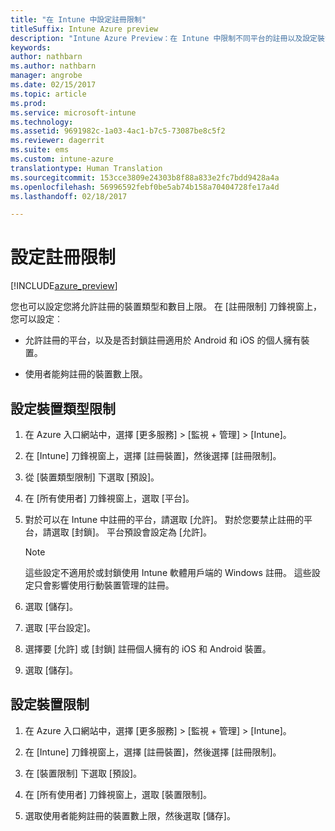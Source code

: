```yaml
---
title: "在 Intune 中設定註冊限制"
titleSuffix: Intune Azure preview
description: "Intune Azure Preview：在 Intune 中限制不同平台的註冊以及設定裝置註冊限制。 "
keywords: 
author: nathbarn
ms.author: nathbarn
manager: angrobe
ms.date: 02/15/2017
ms.topic: article
ms.prod: 
ms.service: microsoft-intune
ms.technology: 
ms.assetid: 9691982c-1a03-4ac1-b7c5-73087be8c5f2
ms.reviewer: dagerrit
ms.suite: ems
ms.custom: intune-azure
translationtype: Human Translation
ms.sourcegitcommit: 153cce3809e24303b8f88a833e2fc7bdd9428a4a
ms.openlocfilehash: 56996592febf0be5ab74b158a70404728fe17a4d
ms.lasthandoff: 02/18/2017

---
```


# <a name="set-enrollment-restrictions"></a>設定註冊限制 

[!INCLUDE[azure_preview](../includes/azure_preview.md)]

您也可以設定您將允許註冊的裝置類型和數目上限。 在 [註冊限制] 刀鋒視窗上，您可以設定︰

- 允許註冊的平台，以及是否封鎖註冊適用於 Android 和 iOS 的個人擁有裝置。

- 使用者能夠註冊的裝置數上限。

## <a name="set-device-type-restrictions"></a>設定裝置類型限制

1. 在 Azure 入口網站中，選擇 [更多服務] > [監視 + 管理] > [Intune]。

2. 在 [Intune] 刀鋒視窗上，選擇 [註冊裝置]，然後選擇 [註冊限制]。

3. 從 [裝置類型限制] 下選取 [預設]。

4. 在 [所有使用者] 刀鋒視窗上，選取 [平台]。

5. 對於可以在 Intune 中註冊的平台，請選取 [允許]。 對於您要禁止註冊的平台，請選取 [封鎖]。 平台預設會設定為 [允許]。 

    >[!NOTE]
    >這些設定不適用於或封鎖使用 Intune 軟體用戶端的 Windows 註冊。 這些設定只會影響使用行動裝置管理的註冊。 

6. 選取 [儲存]。

7. 選取 [平台設定]。

8. 選擇要 [允許] 或 [封鎖] 註冊個人擁有的 iOS 和 Android 裝置。

9. 選取 [儲存]。

## <a name="set-device-limit-restrictions"></a>設定裝置限制

1. 在 Azure 入口網站中，選擇 [更多服務] > [監視 + 管理] > [Intune]。

2. 在 [Intune] 刀鋒視窗上，選擇 [註冊裝置]，然後選擇 [註冊限制]。

3. 在 [裝置限制] 下選取 [預設]。

4. 在 [所有使用者] 刀鋒視窗上，選取 [裝置限制]。

5. 選取使用者能夠註冊的裝置數上限，然後選取 [儲存]。

